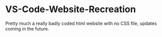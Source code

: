 # VS-Code-Website-Recreation
Pretty much a really badly coded html website with no CSS file, updates coming in the future.
